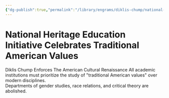 ```yaml
---
{"dg-publish":true,"permalink":"/library/engrams/diklis-chump/national-heritage-education-initiative-celebrates-traditional-american-values/","tags":["DC/Education","DC/AS2"]}
---
```


# National Heritage Education Initiative Celebrates Traditional American Values
Diklis Chump Enforces The American Cultural Renaissance
	All academic institutions must prioritize the study of "traditional American values" over modern disciplines.  
	Departments of gender studies, race relations, and critical theory are abolished.
